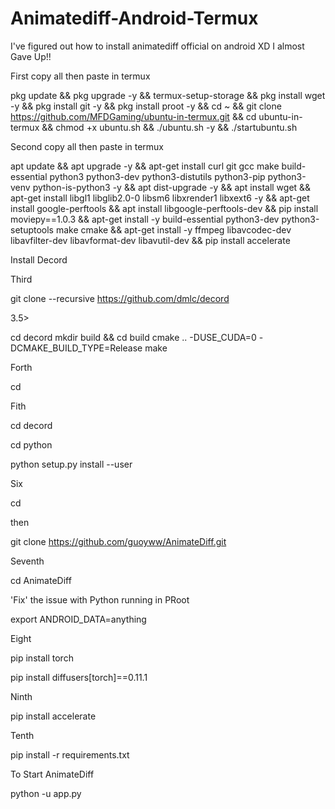 # Animatediff-Android-Termux
I've figured out how to install animatediff official on android XD I almost Gave Up!!





First copy all then paste in termux


pkg update && pkg upgrade -y && termux-setup-storage && pkg install wget -y && pkg install git -y && pkg install proot -y && cd ~ && git clone https://github.com/MFDGaming/ubuntu-in-termux.git && cd ubuntu-in-termux && chmod +x ubuntu.sh && ./ubuntu.sh -y && ./startubuntu.sh


Second copy all then paste in termux

apt update && apt upgrade -y && apt-get install curl git gcc make build-essential python3 python3-dev python3-distutils python3-pip python3-venv python-is-python3 -y && apt dist-upgrade -y && apt install wget && apt-get install libgl1 libglib2.0-0 libsm6 libxrender1 libxext6 -y && apt-get install google-perftools &&
apt install libgoogle-perftools-dev && pip install moviepy==1.0.3 && apt-get install -y build-essential python3-dev python3-setuptools make cmake && apt-get install -y ffmpeg libavcodec-dev libavfilter-dev libavformat-dev libavutil-dev && pip install accelerate


Install Decord

Third

git clone --recursive https://github.com/dmlc/decord



3.5>

cd decord
mkdir build && cd build
cmake .. -DUSE_CUDA=0 -DCMAKE_BUILD_TYPE=Release
make



Forth

cd

Fith

cd decord

cd python

python setup.py install --user

Six

cd

then

git clone https://github.com/guoyww/AnimateDiff.git

Seventh



cd AnimateDiff

'Fix' the issue with Python running in PRoot 

export ANDROID_DATA=anything

Eight

pip install torch

pip install diffusers[torch]==0.11.1

Ninth

pip install accelerate

Tenth

pip install -r requirements.txt

To Start AnimateDiff 

python -u app.py


















